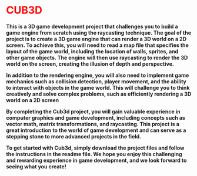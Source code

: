<h1 style="color: red">CUB3D</h1>

<p><strong>This is a 3D game development project that challenges you to build a game engine from scratch using the raycasting technique.
The goal of the project is to create a 3D game engine that can render a 3D world on a 2D screen. To achieve this, you will need to read a map file that specifies the layout of the game world, including the location of walls, sprites, and other game objects. The engine will then use raycasting to render the 3D world on the screen, creating the illusion of depth and perspective.</strong></p>

<p><strong>In addition to the rendering engine, you will also need to implement game mechanics such as collision detection, player movement, and the ability to interact with objects in the game world. This will challenge you to think creatively and solve complex problems, such as efficiently rendering a 3D world on a 2D screen </strong></p>

<p><strong>By completing the Cub3d project, you will gain valuable experience in computer graphics and game development, including concepts such as vector math, matrix transformations, and raycasting. This project is a great introduction to the world of game development and can serve as a stepping stone to more advanced projects in the field.</strong></p>

<p><strong>To get started with Cub3d, simply download the project files and follow the instructions in the readme file. We hope you enjoy this challenging and rewarding experience in game development, and we look forward to seeing what you create!</strong></p>
